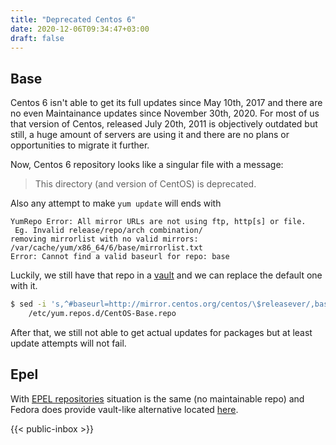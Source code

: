 ```yaml
---
title: "Deprecated Centos 6"
date: 2020-12-06T09:34:47+03:00
draft: false
---
```



## Base

Centos 6 isn't able to get its full updates since May 10th, 2017 and there are no even Maintainance updates since November 30th, 2020. For most of us that version of Centos, released July 20th, 2011 is objectively outdated but still, a huge amount of servers are using it and there are no plans or opportunities to migrate it further.

Now, Centos 6 repository looks like a singular file with a message:

> This directory (and version of CentOS) is deprecated.

Also any attempt to make `yum update` will ends with 

```raw
YumRepo Error: All mirror URLs are not using ftp, http[s] or file.
 Eg. Invalid release/repo/arch combination/
removing mirrorlist with no valid mirrors: /var/cache/yum/x86_64/6/base/mirrorlist.txt
Error: Cannot find a valid baseurl for repo: base
```

Luckily, we still have that repo in a [vault](https://vault.centos.org/6.10/) and we can replace the default one with it.

``` bash
$ sed -i 's,^#baseurl=http://mirror.centos.org/centos/\$releasever/,baseurl=http://vault.centos.org/6.10/,' \
    /etc/yum.repos.d/CentOS-Base.repo
```

After that, we still not able to get actual updates for packages but at least update attempts will not fail.

## Epel

With [EPEL repositories](https://dl.fedoraproject.org/pub/epel/6/) situation is the same (no maintainable repo) and Fedora does provide vault-like alternative located [here](https://archives.fedoraproject.org/pub/archive/epel/). 

{{< public-inbox \>}}
